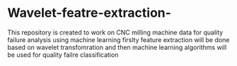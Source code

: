 # Wavelet-featre-extraction-
This repository is created to work on CNC milling machine data for quality failure analysis using machine learning
firslty feature extraction will be done based on wavelet transfomration and then machine learning algorithms will be used for quality failre classification
